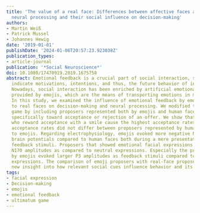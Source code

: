 ```yaml
---
title: 'The value of a real face: Differences between affective faces and emojis in
  neural processing and their social influence on decision-making'
authors:
- Martin Weiß
- Patrick Mussel
- Johannes Hewig
date: '2019-01-01'
publishDate: '2024-01-06T20:57:23.923038Z'
publication_types:
- article-journal
publication: '*Social Neuroscience*'
doi: 10.1080/17470919.2019.1675758
abstract: Emotional feedback is a crucial part of social interaction, since it may
  indicate motivations, intentions, and thus, the future behavior of interaction partners.
  Nowadays, social interaction has been enriched by artificial emotional feedback
  provided by emojis, which are the means of transporting emotions in mobile messengers.
  In this study, we examined the influence of emotional feedback by emojis compared
  to real faces on decision-making and neural processing. We modified the ultimatum
  game by including proposers represented both by emojis and human faces who reacted
  specifically toward acceptance or rejection of an offer. We show that proposers
  who reward acceptance with a smile cause the highest acceptance rates. Interestingly,
  acceptance rates did not differ between proposers represented by humans compared
  to emojis. Regarding electrophysiology, emojis evoked more negative N170 and N2
  brain potentials compared to human faces both during a mere presentation and as
  feedback stimuli. Proposers that showed emotional facial expressions evoked larger
  N170 amplitudes as compared to neutral expressions. Especially the proposers represented
  by emojis evoked larger P3 amplitudes as feedback stimuli compared to human facial
  expressions. The comparison of emoji proposers with real-face proposers provides
  new insight into how relevant social cues influence behavior and its neural underpinnings.
tags:
- facial expression
- Decision-making
- emojis
- emotional feedback
- ultimatum game
---
```


